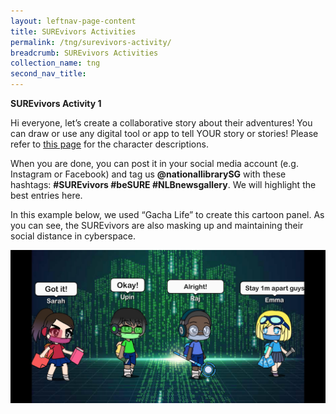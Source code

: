 ```yaml
---
layout: leftnav-page-content
title: SUREvivors Activities
permalink: /tng/surevivors-activity/
breadcrumb: SUREvivors Activities
collection_name: tng
second_nav_title: 
---
```


**SUREvivors Activity 1**

Hi everyone, let’s create a collaborative story about their adventures! You can draw or use any digital tool or app to tell YOUR story or stories! Please refer to [this page](/tng/fakenewsbusters/) for the character descriptions.

When you are done, you can post it in your social media account (e.g. Instagram or Facebook) and tag us **@nationallibrarySG**  with these hashtags:  **#SUREvivors  #beSURE  #NLBnewsgallery**. We will highlight the best entries here.

In this example below, we used “Gacha Life” to create this cartoon panel.  As you can see, the SUREvivors are also masking up and maintaining their social distance in cyberspace.

![](../images/surevivors-team-01.jpg)



